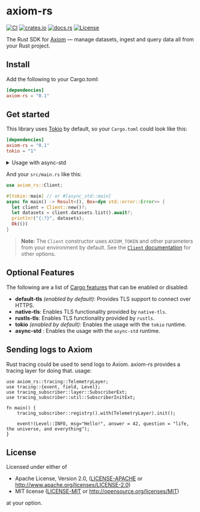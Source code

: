 # axiom-rs

[![CI](https://github.com/axiomhq/axiom-rs/workflows/CI/badge.svg)](https://github.com/axiomhq/axiom-rs/actions?query=workflow%3ACI)
[![crates.io](https://img.shields.io/crates/v/axiom-rs.svg)](https://crates.io/crates/axiom-rs)
[![docs.rs](https://docs.rs/axiom-rs/badge.svg)](https://docs.rs/axiom-rs/)
[![License](https://img.shields.io/crates/l/axiom-rs)](LICENSE-APACHE)

The Rust SDK for [Axiom](https://axiom.co) — manage datasets, ingest and query 
data all from your Rust project.

## Install

Add the following to your Cargo.toml:

```toml
[dependencies]
axiom-rs = "0.1"
```

## Get started

This library uses [Tokio](https://tokio.rs) by default, so your `Cargo.toml` 
could look like this:

```toml
[dependencies]
axiom-rs = "0.1"
tokio = "1"
```

<details>
<summary>Usage with async-std</summary>

If you want to use [async-std](https://async.rs/), you need to set some 
features:

```toml
[dependencies] 
axiom-rs = { version = "0.1", default-features = false, features = ["async-std"] }
async-std = "1"
```

</details>

And your `src/main.rs` like this:

```rust
use axiom_rs::Client;

#[tokio::main] // or #[async_std::main]
async fn main() -> Result<(), Box<dyn std::error::Error>> {
  let client = Client::new()?;
  let datasets = client.datasets.list().await?;
  println!("{:?}", datasets);
  Ok(())
}
```

> **Note**: The `Client` constructor uses `AXIOM_TOKEN` and other parameters
  from your environment by default. See the
  [`Client` documentation](https://docs.rs/axiom-rs/struct.Client.html)
  for other options.

## Optional Features

The following are a list of
[Cargo features](https://doc.rust-lang.org/stable/cargo/reference/features.html#the-features-section)
that can be enabled or disabled:

- **default-tls** _(enabled by default)_: Provides TLS support to connect
  over HTTPS.
- **native-tls**: Enables TLS functionality provided by `native-tls`.
- **rustls-tls**: Enables TLS functionality provided by `rustls`.
- **tokio** _(enabled by default)_: Enables the usage with the `tokio` runtime.
- **async-std** : Enables the usage with the `async-std` runtime.

## Sending logs to Axiom

Rust tracing could be used to send logs to Axiom. axiom-rs provides
a tracing layer for doing that. usage:

```
use axiom_rs::tracing::TelemetryLayer;
use tracing::{event, field, Level};
use tracing_subscriber::layer::SubscriberExt;
use tracing_subscriber::util::SubscriberInitExt;

fn main() {
    tracing_subscriber::registry().with(TelemetryLayer).init();

    event!(Level::INFO, msg="Hello!", answer = 42, question = "life, the universe, and everything");
}
```


## License

Licensed under either of

- Apache License, Version 2.0, ([LICENSE-APACHE](LICENSE-APACHE) or http://www.apache.org/licenses/LICENSE-2.0)
- MIT license ([LICENSE-MIT](LICENSE-MIT) or http://opensource.org/licenses/MIT)

at your option.
